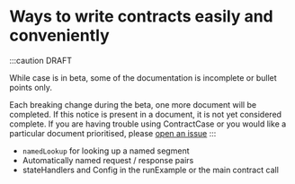 # Ways to write contracts easily and conveniently

:::caution DRAFT

While case is in beta, some of the documentation is incomplete or bullet points only. 

Each breaking change during the beta, one more document will be completed. If this notice is present in a document, it is not yet considered complete. If you are having trouble using ContractCase or you would like a particular document prioritised, please [open an issue](https://github.com/case-contract-testing/case/issues/new)
:::

- `namedLookup` for looking up a named segment
- Automatically named request / response pairs
- stateHandlers and Config in the runExample or the main contract call
